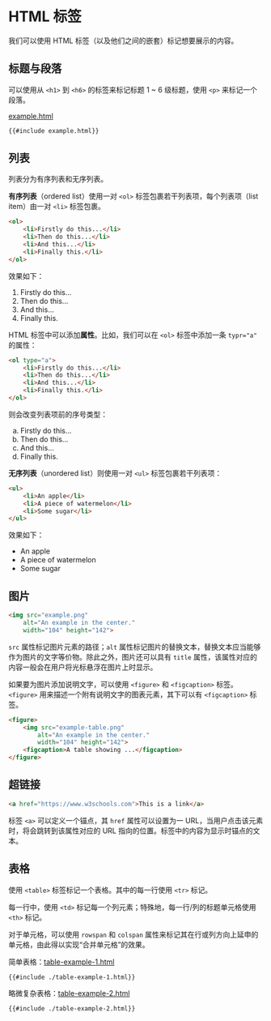 # HTML 标签

我们可以使用 HTML 标签（以及他们之间的嵌套）标记想要展示的内容。

## 标题与段落

可以使用从 `<h1>` 到 `<h6>` 的标签来标记标题 1 ~ 6 级标题，使用 `<p>` 来标记一个段落。

[example.html](./example.html)

```html
{{#include example.html}}
```

## 列表

列表分为有序列表和无序列表。

**有序列表**（ordered list）使用一对 `<ol>` 标签包裹若干列表项，每个列表项（list item）由一对 `<li>` 标签包裹。

```html
<ol>
    <li>Firstly do this...</li>
    <li>Then do this...</li>
    <li>And this...</li>
    <li>Finally this.</li>
</ol>
```

效果如下：

<ol>
    <li>Firstly do this...</li>
    <li>Then do this...</li>
    <li>And this...</li>
    <li>Finally this.</li>
</ol>

HTML 标签中可以添加**属性**。比如，我们可以在 `<ol>` 标签中添加一条 `typr="a"` 的属性：

```html
<ol type="a">
    <li>Firstly do this...</li>
    <li>Then do this...</li>
    <li>And this...</li>
    <li>Finally this.</li>
</ol>
```

则会改变列表项前的序号类型：

<ol type="a">
    <li>Firstly do this...</li>
    <li>Then do this...</li>
    <li>And this...</li>
    <li>Finally this.</li>
</ol>

**无序列表**（unordered list）则使用一对 `<ul>` 标签包裹若干列表项：

```html
<ul>
    <li>An apple</li>
    <li>A piece of watermelon</li>
    <li>Some sugar</li>
</ul>
```

效果如下：

<ul>
    <li>An apple</li>
    <li>A piece of watermelon</li>
    <li>Some sugar</li>
</ul>

## 图片

```html
<img src="example.png" 
    alt="An example in the center." 
    width="104" height="142">
```

`src` 属性标记图片元素的路径；`alt` 属性标记图片的替换文本，替换文本应当能够作为图片的文字等价物。除此之外，图片还可以具有 `title` 属性，该属性对应的内容一般会在用户将光标悬浮在图片上时显示。

如果要为图片添加说明文字，可以使用 `<figure>` 和 `<figcaption>` 标签。`<figure>` 用来描述一个附有说明文字的图表元素，其下可以有 `<figcaption>` 标签。

```html
<figure>
    <img src="example-table.png" 
        alt="An example in the center." 
        width="104" height="142">
    <figcaption>A table showing ...</figcaption>
</figure>
```

## 超链接

```html
<a href="https://www.w3schools.com">This is a link</a>
```

标签 `<a>` 可以定义一个锚点，其 `href` 属性可以设置为一 URL，当用户点击该元素时，将会跳转到该属性对应的 URL 指向的位置。标签中的内容为显示时锚点的文本。

## 表格

使用 `<table>` 标签标记一个表格。其中的每一行使用 `<tr>` 标记。

每一行中，使用 `<td>` 标记每一个列元素；特殊地，每一行/列的标题单元格使用 `<th>` 标记。

对于单元格，可以使用 `rowspan` 和 `colspan` 属性来标记其在行或列方向上延申的单元格，由此得以实现“合并单元格”的效果。

简单表格：[table-example-1.html](table-example-1.html)

```html
{{#include ./table-example-1.html}}
```

略微复杂表格：[table-example-2.html](table-example-2.html)

```html
{{#include ./table-example-2.html}}
```
